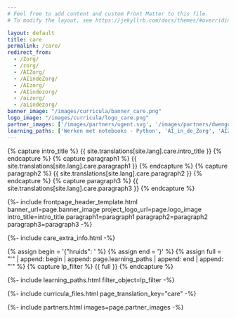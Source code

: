 ```yaml
---
# Feel free to add content and custom Front Matter to this file.
# To modify the layout, see https://jekyllrb.com/docs/themes/#overriding-theme-defaults

layout: default
title: care
permalink: /care/
redirect_from: 
  - /Zorg/
  - /zorg/
  - /AIZorg/
  - /AIindeZorg/
  - /AIzorg/
  - /AIindezorg/
  - /aizorg/
  - /aiindezorg/
banner_image: "/images/curricula/banner_care.png"
logo_image: "/images/curricula/logo_care.png"
partner_images: ['/images/partners/ugent.svg', '/images/partners/dwengo.png', '/images/partners/istem.png']
learning_paths: ['Werken met notebooks - Python', 'AI_in_de_Zorg', 'AIZ_grafen', 'aiz_unplugged', 'aiz_eindtermen']
---
```


{% capture intro_title %} {{ site.translations[site.lang].care.intro_title }} {% endcapture %}
{% capture paragraph1 %} {{ site.translations[site.lang].care.paragraph1 }} {% endcapture %}
{% capture paragraph2 %} {{ site.translations[site.lang].care.paragraph2 }} {% endcapture %}
{% capture paragraph3 %} {{ site.translations[site.lang].care.paragraph3 }} {% endcapture %}


{%- include frontpage_header_template.html banner_url=page.banner_image project_logo_url=page.logo_image
intro_title=intro_title
paragraph1=paragraph1
paragraph2=paragraph2
paragraph3=paragraph3
-%}

{%- include care_extra_info.html -%}

{% assign begin = '{"hruids": ' %}
{% assign end = '}' %}
{% assign full = "'" | append: begin | append: page.learning_paths | append: end | append: "'" %}
{% capture lp_filter %} {{ full }} {% endcapture %}

{%- include learning_paths.html filter_object=lp_filter -%}

{%- include curricula_files.html page_translation_key="care" -%}

{%- include partners.html images=page.partner_images -%}